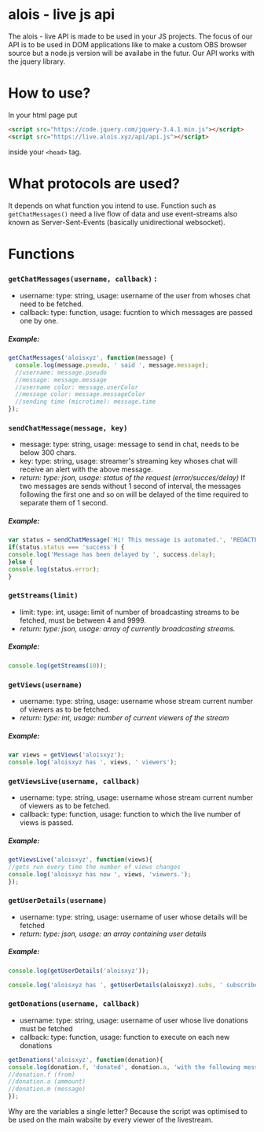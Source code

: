 # alois - live js api
The alois - live API is made to be used in your JS projects.
The focus of our API is to be used in DOM applications like to make a custom OBS browser source but a node.js version will be availabe in the futur.
Our API works with the jquery library.

# How to use?
In your html page put 
```html
<script src="https://code.jquery.com/jquery-3.4.1.min.js"></script>
<script src="https://live.alois.xyz/api/api.js"></script>
```
inside your ``<head>`` tag.

# What protocols are used?
It depends on what function you intend to use.
Function such as ``getChatMessages()`` need a live flow of data and use event-streams also known as Server-Sent-Events (basically unidirectional websocket).

# Functions
### ``getChatMessages(username, callback)`` :
* username: type: string, usage: username of the user from whoses chat need to be fetched.
* callback: type: function, usage: fucntion to which messages are passed one by one.
##### Example:
```js
getChatMessages('aloisxyz', function(message) {
  console.log(message.pseudo, ' said ', message.message);
  //username: message.pseudo
  //message: message.message
  //username color: message.userColor
  //message color: message.messageColor
  //sending time (microtime): message.time
});
```

### ``sendChatMessage(message, key)``
* message: type: string, usage: message to send in chat, needs to be below 300 chars.
* key: type: string, usage: streamer's streaming key whoses chat will receive an alert with the above message.
* *return: type: json, usage: status of the request (error/succes/delay)*
If two messages are sends without 1 second of interval, the messages following the first one and so on will be delayed of the time required to separate them of 1 second.
##### Example:
```js
var status = sendChatMessage('Hi! This message is automated.', 'REDACTED');
if(status.status === 'success') {
console.log('Message has been delayed by ', success.delay);
}else {
console.log(status.error);
}
```

### ``getStreams(limit)``
* limit: type: int, usage: limit of number of broadcasting streams to be fetched, must be between 4 and 9999.
* *return: type: json, usage: array of currently broadcasting streams.*
##### Example:
```js
console.log(getStreams(10));
```

### ``getViews(username)``
* username: type: string, usage: username whose stream current number of viewers as to be fetched.
* *return: type: int, usage: number of current viewers of the stream*
##### Example:
```js
var views = getViews('aloisxyz');
console.log('aloisxyz has ', views, ' viewers');
```

### ``getViewsLive(username, callback)``
* username: type: string, usage: username whose stream current number of viewers as to be fetched.
* callback: type: function, usage: function to which the live number of views is passed.
##### Example:
```js
getViewsLive('aloisxyz', function(views){
//gets run every time the number of views changes
console.log('aloisxyz has now ', views, 'viewers.');
});
```

### ``getUserDetails(username)``
* username: type: string, usage: username of user whose details will be fetched
* *return: type: json, usage: an array containing user details*
##### Example:
```js
console.log(getUserDetails('aloisxyz'));

console.log('aloisxyz has ', getUserDetails(aloisxyz).subs, ' subscribers');
```

### ``getDonations(username, callback)``
* username: type: string, usage: username of user whose live donations must be fetched
* callback: type: function, usage: function to execute on each new donations
```js
getDonations('aloisxyz', function(donation){
console.log(donation.f, 'donated', donation.a, 'with the following message', donation.m);
//donation.f (from)
//donation.a (ammount)
//donation.m (message)
});
```
Why are the variables a single letter? Because the script was optimised to be used on the main wabsite by every viewer of the livestream.
